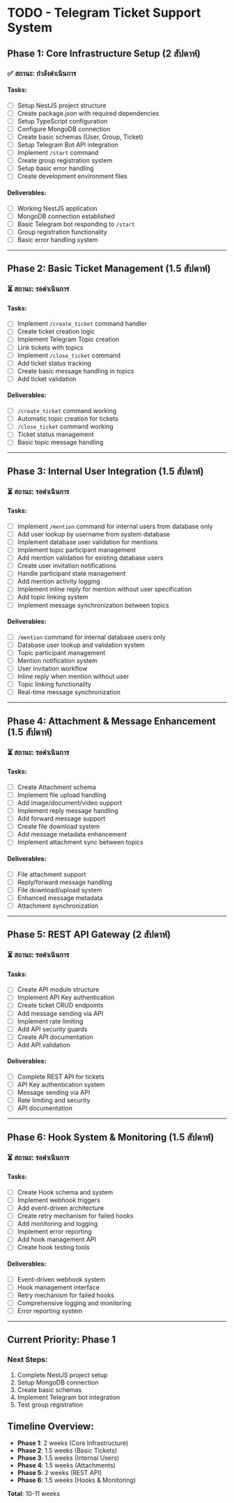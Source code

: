 # TODO - Telegram Ticket Support System

## Phase 1: Core Infrastructure Setup (2 สัปดาห์)
### ✅ สถานะ: กำลังดำเนินการ

#### Tasks:
- [ ] Setup NestJS project structure
- [ ] Create package.json with required dependencies
- [ ] Setup TypeScript configuration
- [ ] Configure MongoDB connection
- [ ] Create basic schemas (User, Group, Ticket)
- [ ] Setup Telegram Bot API integration
- [ ] Implement `/start` command
- [ ] Create group registration system
- [ ] Setup basic error handling
- [ ] Create development environment files

#### Deliverables:
- [ ] Working NestJS application
- [ ] MongoDB connection established
- [ ] Basic Telegram bot responding to `/start`
- [ ] Group registration functionality
- [ ] Basic error handling system

---

## Phase 2: Basic Ticket Management (1.5 สัปดาห์)
### ⏳ สถานะ: รอดำเนินการ

#### Tasks:
- [ ] Implement `/create_ticket` command handler
- [ ] Create ticket creation logic
- [ ] Implement Telegram Topic creation
- [ ] Link tickets with topics
- [ ] Implement `/close_ticket` command
- [ ] Add ticket status tracking
- [ ] Create basic message handling in topics
- [ ] Add ticket validation

#### Deliverables:
- [ ] `/create_ticket` command working
- [ ] Automatic topic creation for tickets
- [ ] `/close_ticket` command working
- [ ] Ticket status management
- [ ] Basic topic message handling

---

## Phase 3: Internal User Integration (1.5 สัปดาห์)
### ⏳ สถานะ: รอดำเนินการ

#### Tasks:
- [ ] Implement `/mention` command for internal users from database only
- [ ] Add user lookup by username from system database
- [ ] Implement database user validation for mentions
- [ ] Implement topic participant management
- [ ] Add mention validation for existing database users
- [ ] Create user invitation notifications
- [ ] Handle participant state management
- [ ] Add mention activity logging
- [ ] Implement inline reply for mention without user specification
- [ ] Add topic linking system
- [ ] Implement message synchronization between topics

#### Deliverables:
- [ ] `/mention` command for internal database users only
- [ ] Database user lookup and validation system
- [ ] Topic participant management
- [ ] Mention notification system
- [ ] User invitation workflow
- [ ] Inline reply when mention without user
- [ ] Topic linking functionality
- [ ] Real-time message synchronization

---

## Phase 4: Attachment & Message Enhancement (1.5 สัปดาห์)
### ⏳ สถานะ: รอดำเนินการ

#### Tasks:
- [ ] Create Attachment schema
- [ ] Implement file upload handling
- [ ] Add image/document/video support
- [ ] Implement reply message handling
- [ ] Add forward message support
- [ ] Create file download system
- [ ] Add message metadata enhancement
- [ ] Implement attachment sync between topics

#### Deliverables:
- [ ] File attachment support
- [ ] Reply/forward message handling
- [ ] File download/upload system
- [ ] Enhanced message metadata
- [ ] Attachment synchronization

---

## Phase 5: REST API Gateway (2 สัปดาห์)
### ⏳ สถานะ: รอดำเนินการ

#### Tasks:
- [ ] Create API module structure
- [ ] Implement API Key authentication
- [ ] Create ticket CRUD endpoints
- [ ] Add message sending via API
- [ ] Implement rate limiting
- [ ] Add API security guards
- [ ] Create API documentation
- [ ] Add API validation

#### Deliverables:
- [ ] Complete REST API for tickets
- [ ] API Key authentication system
- [ ] Message sending via API
- [ ] Rate limiting and security
- [ ] API documentation

---

## Phase 6: Hook System & Monitoring (1.5 สัปดาห์)
### ⏳ สถานะ: รอดำเนินการ

#### Tasks:
- [ ] Create Hook schema and system
- [ ] Implement webhook triggers
- [ ] Add event-driven architecture
- [ ] Create retry mechanism for failed hooks
- [ ] Add monitoring and logging
- [ ] Implement error reporting
- [ ] Add hook management API
- [ ] Create hook testing tools

#### Deliverables:
- [ ] Event-driven webhook system
- [ ] Hook management interface
- [ ] Retry mechanism for failed hooks
- [ ] Comprehensive logging and monitoring
- [ ] Error reporting system

---

## Current Priority: Phase 1
### Next Steps:
1. Complete NestJS project setup
2. Setup MongoDB connection
3. Create basic schemas
4. Implement Telegram bot integration
5. Test group registration

## Timeline Overview:
- **Phase 1**: 2 weeks (Core Infrastructure)
- **Phase 2**: 1.5 weeks (Basic Tickets)
- **Phase 3**: 1.5 weeks (Internal Users)
- **Phase 4**: 1.5 weeks (Attachments)
- **Phase 5**: 2 weeks (REST API)
- **Phase 6**: 1.5 weeks (Hooks & Monitoring)

**Total**: 10-11 weeks